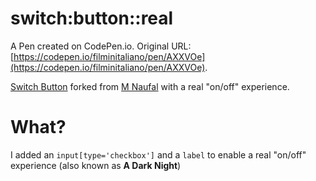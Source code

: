 # switch:button::real

A Pen created on CodePen.io. Original URL: [https://codepen.io/filminitaliano/pen/AXXVOe](https://codepen.io/filminitaliano/pen/AXXVOe).

[Switch Button](http://codepen.io/pedox/pen/mKoEJ) forked from [M Naufal](http://codepen.io/pedox) with a real "on/off" experience. 

# What? #

I added an `input[type='checkbox']` and a `label` to enable a real "on/off" experience (also known as **A Dark Night**)
